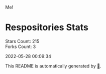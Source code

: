 Me!

# Respositories Stats
Stars Count: 215  
Forks Count: 3

2022-05-28 00:09:34  

This README is automatically generated by [🐰](https://github.com/rnitta/rnitta).
